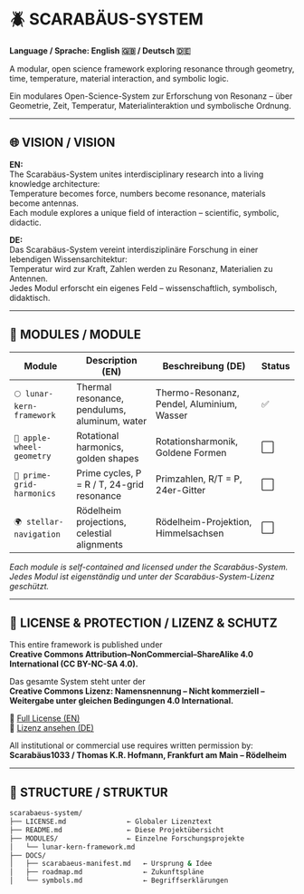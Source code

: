 # 🪲 SCARABÄUS-SYSTEM

**Language / Sprache: English 🇬🇧 / Deutsch 🇩🇪**

A modular, open science framework exploring resonance through geometry, time, temperature, material interaction, and symbolic logic.

Ein modulares Open-Science-System zur Erforschung von Resonanz – über Geometrie, Zeit, Temperatur, Materialinteraktion und symbolische Ordnung.

---

## 🌐 VISION / VISION

**EN:**  
The Scarabäus-System unites interdisciplinary research into a living knowledge architecture:  
Temperature becomes force, numbers become resonance, materials become antennas.  
Each module explores a unique field of interaction – scientific, symbolic, didactic.

**DE:**  
Das Scarabäus-System vereint interdisziplinäre Forschung in einer lebendigen Wissensarchitektur:  
Temperatur wird zur Kraft, Zahlen werden zu Resonanz, Materialien zu Antennen.  
Jedes Modul erforscht ein eigenes Feld – wissenschaftlich, symbolisch, didaktisch.

---

## 🔹 MODULES / MODULE

| Module                   | Description (EN)                                   | Beschreibung (DE)                               | Status |
|--------------------------|----------------------------------------------------|--------------------------------------------------|--------|
| `🌕 lunar-kern-framework` | Thermal resonance, pendulums, aluminum, water      | Thermo-Resonanz, Pendel, Aluminium, Wasser       | ✅ |
| `📐 apple-wheel-geometry` | Rotational harmonics, golden shapes                | Rotationsharmonik, Goldene Formen                | ⬜ |
| `🔢 prime-grid-harmonics` | Prime cycles, P = R / T, 24-grid resonance          | Primzahlen, R/T = P, 24er-Gitter                 | ⬜ |
| `🌍 stellar-navigation`   | Rödelheim projections, celestial alignments        | Rödelheim-Projektion, Himmelsachsen              | ⬜ |

*Each module is self-contained and licensed under the Scarabäus-System.*  
*Jedes Modul ist eigenständig und unter der Scarabäus-System-Lizenz geschützt.*

---

## 📜 LICENSE & PROTECTION / LIZENZ & SCHUTZ

This entire framework is published under  
**Creative Commons Attribution–NonCommercial–ShareAlike 4.0 International (CC BY-NC-SA 4.0).**

Das gesamte System steht unter der  
**Creative Commons Lizenz: Namensnennung – Nicht kommerziell – Weitergabe unter gleichen Bedingungen 4.0 International.**

🔗 [Full License (EN)](https://creativecommons.org/licenses/by-nc-sa/4.0/)  
🔗 [Lizenz ansehen (DE)](https://creativecommons.org/licenses/by-nc-sa/4.0/deed.de)

All institutional or commercial use requires written permission by:  
**Scarabäus1033 / Thomas K.R. Hofmann, Frankfurt am Main – Rödelheim**

---

## 🧾 STRUCTURE / STRUKTUR

```bash
scarabaeus-system/
├── LICENSE.md               ← Globaler Lizenztext
├── README.md                ← Diese Projektübersicht
├── MODULES/                 ← Einzelne Forschungsprojekte
│   └── lunar-kern-framework.md
├── DOCS/
│   ├── scarabaeus-manifest.md   ← Ursprung & Idee
│   ├── roadmap.md               ← Zukunftspläne
│   └── symbols.md               ← Begriffserklärungen
